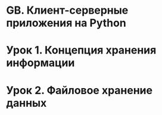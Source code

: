 # GB. Клиент-серверные приложения на Python

# Урок 1. Концепция хранения информации

# Урок 2. Файловое хранение данных
